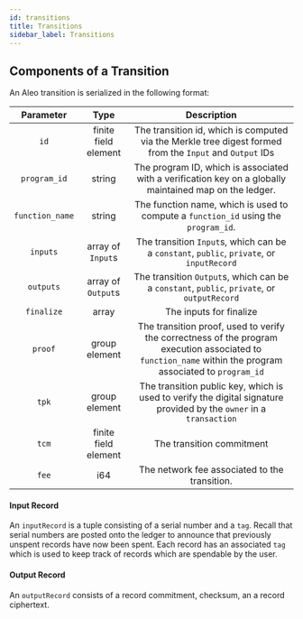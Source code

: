 ```yaml
---
id: transitions
title: Transitions
sidebar_label: Transitions
---
```


## Components of a Transition
An Aleo transition is serialized in the following format:

|    Parameter    |         Type         |                                                                        Description                                                                        |
|:---------------:|:--------------------:|:---------------------------------------------------------------------------------------------------------------------------------------------------------:|
|      `id`       | finite field element |                         The transition id, which is computed via the Merkle tree digest formed from the `Input` and `Output` IDs                          |
|  `program_id`   |        string        |                          The program ID, which is associated with a verification key on a globally maintained map on the ledger.                          |
| `function_name` |        string        |                                    The function name, which is used to compute a `function_id` using the `program_id`.                                    |
|    `inputs`     |  array of `Input`s   |                                 The transition `Input`s, which can be a `constant`, `public`, `private`, or `inputRecord`                                 |
|    `outputs`    |  array of `Output`s  |                                The transition `Output`s, which can be a `constant`, `public`, `private`, or `outputRecord`                                |
|   `finalize`    |        array         |                                                                  The inputs for finalize                                                                  |
|     `proof`     |    group element     | The transition proof, used to verify the correctness of the program execution associated to `function_name` within the program associated to `program_id` |
|      `tpk`      |    group element     |                    The transition public key, which is used to verify the digital signature provided by the `owner` in a `transaction`                    |
|      `tcm`      | finite field element |                                                                 The transition commitment                                                                 |
|      `fee`      |         i64          |                                                       The network fee associated to the transition.                                                       |

#### Input Record
An `inputRecord` is a tuple consisting of a serial number and a `tag`. Recall that serial numbers are posted onto the ledger to announce that previously unspent records have now been spent. Each record has an associated `tag` which
is used to keep track of records which are spendable by the user.

#### Output Record
An `outputRecord` consists of a record commitment, checksum, an a record ciphertext. 